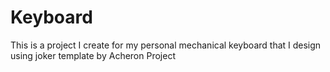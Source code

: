 # Keyboard
This is a project I create for my personal mechanical keyboard that I design using joker template by Acheron Project